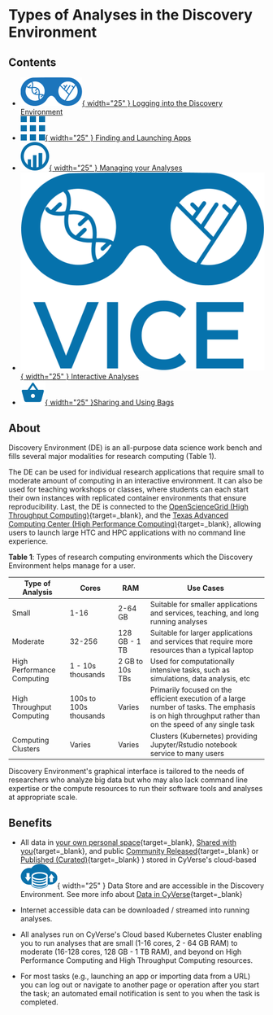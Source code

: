 # Types of Analyses in the Discovery Environment 

## Contents

- [![de](../assets/de/logos/deIcon.svg){ width="25" } Logging into the Discovery Environment](../de/login.md)
- [![apps](../assets/de/menu_items/appsIcon.svg){ width="25" } Finding and Launching Apps](../de/using_apps.md)
- [![analysis](../assets/de/menu_items/analysisIcon.svg){ width="25" }  Managing your Analyses](../de/managing_analyses.md)
- [![vice](../assets/de/logos/deviceIcon.png){ width="25" } Interactive Analyses](../vice/about.md)
- [![bags](../assets/de/icons/bagIcon.svg){ width="25" }Sharing and Using Bags](../de/bags.md)

## About

Discovery Environment (DE) is an all-purpose data science work bench and fills several major modalities for research computing (Table 1). 

The DE can be used for individual research applications that require small to moderate amount of computing in an interactive environment. It can also be used for teaching workshops or classes, where students can each start their own instances with replicated container environments that ensure reproducibility. Last, the DE is connected to the [OpenScienceGrid (High Throughput Computing)](https://osg-htc.org/){target=_blank}, and the [Texas Advanced Computing Center (High Performance Computing)](https://www.tacc.utexas.edu/){target=_blank}, allowing users to launch large HTC and HPC applications with no command line experience.

**Table 1**: Types of research computing environments which the Discovery Environment helps manage for a user.

| Type of Analysis | Cores | RAM | Use Cases |
|------------------|-------|-----|-----------|
| Small | 1-16 | 2-64 GB | Suitable for smaller applications and services, teaching, and long running analyses |
| Moderate | 32-256 | 128 GB - 1 TB | Suitable for larger applications and services that require more resources than a typical laptop |
| High Performance Computing | 1 - 10s thousands | 2 GB to 10s TBs | Used for computationally intensive tasks, such as simulations, data analysis, etc |
| High Throughput Computing | 100s to 100s thousands | Varies | Primarily focused on the efficient execution of a large number of tasks. The emphasis is on high throughput rather than on the speed of any single task |
| Computing Clusters | Varies | Varies | Clusters (Kubernetes) providing Jupyter/Rstudio notebook service to many users |

Discovery Environment's graphical interface is tailored to the needs of researchers who analyze big data but who may also lack command line expertise or the compute resources to run their software tools and analyses at appropriate scale.

## Benefits

-   All data in [your own personal space](https://de.cyverse.org/data/ds/){target=_blank}, [Shared with you](https://de.cyverse.org/data/ds/iplant/home?selectedOrder=asc&selectedOrderBy=name&selectedPage=0&selectedRowsPerPage=100){target=_blank}, and public [Community Released](https://de.cyverse.org/data/ds/iplant/home/shared?selectedOrder=asc&selectedOrderBy=name&selectedPage=0&selectedRowsPerPage=100){target=_blank} or [Published (Curated)](https://de.cyverse.org/data/ds/iplant/home/shared/commons_repo/curated?selectedOrder=asc&selectedOrderBy=name&selectedPage=0&selectedRowsPerPage=100){target=_blank} ) stored in CyVerse's cloud-based ![data](../assets/de/menu_items/dataIcon.svg){ width="25" } Data Store and are accessible in the Discovery Environment. See more info about [Data in CyVerse](../manage_data){target=_blank}

- Internet accessible data can be downloaded / streamed into running analyses.
  
-   All analyses run on CyVerse's Cloud based Kubernetes Cluster enabling you to run analyses that are small (1-16 cores, 2 - 64 GB RAM) to moderate (16-128 cores, 128 GB - 1 TB RAM), and beyond on High Performance Computing and High Throughput Computing resources.

-   For most tasks (e.g., launching an app or importing data from a URL) you can log out or navigate to another page or operation after you start the task; an automated email notification is sent to you when the task is completed.

[de]: ../assets/de/logos/deIcon.svg
[home]: ../assets/de/menu_items/homeIcon.svg
[data]: ../assets/de/menu_items/dataIcon.svg
[apps]: ../assets/de/menu_items/appsIcon.svg
[analyses]: ../assets/de/menu_items/analysisIcon.svg
[vice]: ../assets/de/logos/deviceIcon.png

